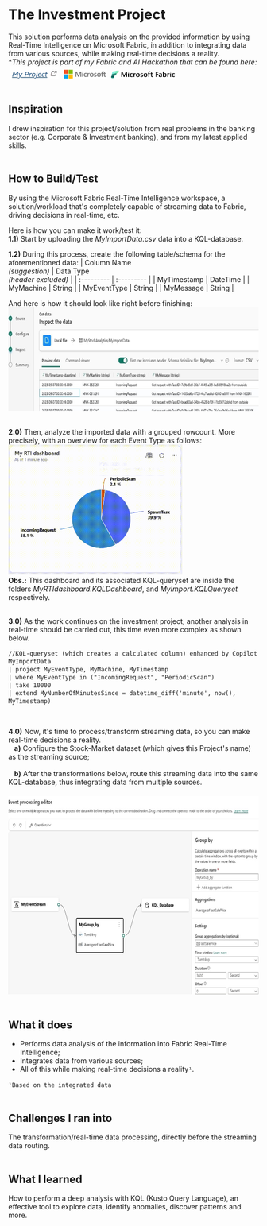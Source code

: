 # The Investment Project
This solution performs data analysis on the provided information by using Real-Time Intelligence on Microsoft Fabric, in addition to integrating data from various sources, while making real-time decisions a reality.  
**This project is part of my Fabric and AI Hackathon that can be found here:*
&nbsp;[<img src="./media/MyProjectLogo.png" width="97" height="25"/>](https://devpost.com/software/the-investment-project)
&nbsp;[<img src="./media/MicrosoftLogo.png" width="90" height="19"/>](https://developer.microsoft.com/en-us/)
&nbsp;[<img src="./media/FabricLogo.png" width="129" height="16"/>](https://www.microsoft.com/en-us/microsoft-fabric)  
<br>

## Inspiration
I drew inspiration for this project/solution from real problems in the banking sector (e.g. Corporate & Investment banking), and from my latest applied skills.  
<br>

## How to Build/Test
By using the Microsoft Fabric Real-Time Intelligence workspace, a solution/workload that's completely capable of streaming data to Fabric, driving decisions in real-time, etc.  

Here is how you can make it work/test it:  
**1.1)** Start by uploading the *MyImportData.csv* data into a KQL-database.

**1.2)** During this process, create the following table/schema for the aforementioned data:
| Column Name <br> *(suggestion)* | Data Type <br> *(header excluded)* |
| :---------  | :--------- |
| MyTimestamp | DateTime |
| MyMachine   | String |
| MyEventType | String |
| MyMessage   | String |

And here is how it should look like right before finishing:  
<img src="./media/InspectTheData.jpg" width="698" height="208"/>  
<br>

**2.0)** Then, analyze the imported data with a grouped rowcount. More precisely, with an overview for each Event Type as follows:   
<img src="./media/MyImport-Visual.gif" width="350" height="262"/>  
**Obs.:** This dashboard and its associated KQL-queryset are inside the folders *MyRTIdashboard.KQLDashboard*, and *MyImport.KQLQueryset* respectively.  
<br>

**3.0)** As the work continues on the investment project, another analysis in real-time should be carried out, this time even more complex as shown below.
```kql
//KQL-queryset (which creates a calculated column) enhanced by Copilot
MyImportData 
| project MyEventType, MyMachine, MyTimestamp
| where MyEventType in ("IncomingRequest", "PeriodicScan")
| take 10000
| extend MyNumberOfMinutesSince = datetime_diff('minute', now(), MyTimestamp)
```  
<br>

**4.0)** Now, it's time to process/transform streaming data, so you can make real-time decisions a reality.  
 &nbsp;&nbsp;&nbsp;**a)** Configure the Stock-Market dataset (which gives this Project's name) as the streaming source;  
 <br>
 &nbsp;&nbsp;&nbsp;**b)** After the transformations below, route this streaming data into the same KQL-database, thus integrating data from multiple sources.  
&nbsp;&nbsp;&nbsp;<img src="./media/EventProcessing.jpg" width="685" height="402"/>  
<br>

## What it does
- Performs data analysis of the information into Fabric Real-Time Intelligence;  
- Integrates data from various sources;  
- All of this while making real-time decisions a reality`¹`.

`¹Based on the integrated data`
<br>
<br>

## Challenges I ran into
The transformation/real-time data processing, directly before the streaming data routing.
<br>
<br>

## What I learned
How to perform a deep analysis with KQL (Kusto Query Language), an effective tool to explore data, identify anomalies, discover patterns and more.
